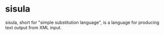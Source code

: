 sisula
======

sisula, short for "simple substitution language", is a language for producing text output from XML input.
